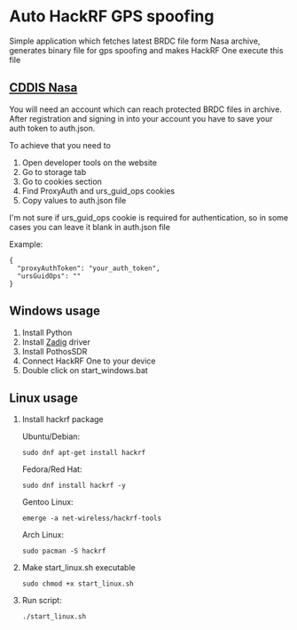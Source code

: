 # Auto HackRF GPS spoofing

Simple application which fetches latest BRDC file form Nasa archive, generates binary file for gps spoofing and makes HackRF One execute this file

## [CDDIS Nasa](https://cddis.nasa.gov)

You will need an account which can reach protected BRDC files in archive. After registration and signing in into your account you have to save your auth token to auth.json.

To achieve that you need to

1. Open developer tools on the website
2. Go to storage tab
3. Go to cookies section
4. Find ProxyAuth and urs_guid_ops cookies
5. Copy values to auth.json file

I'm not sure if urs_guid_ops cookie is required for authentication, so in some cases you can leave it blank in auth.json file

Example:

```
{
  "proxyAuthToken": "your_auth_token",
  "ursGuidOps": ""
}

```

## Windows usage

1. Install Python
2. Install [Zadig](https://zadig.akeo.ie/) driver
3. Install PothosSDR
4. Connect HackRF One to your device
5. Double click on start_windows.bat

## Linux usage

1. Install hackrf package

   Ubuntu/Debian:

   ```
   sudo dnf apt-get install hackrf
   ```

   Fedora/Red Hat:

   ```
   sudo dnf install hackrf -y
   ```

   Gentoo Linux:

   ```
   emerge -a net-wireless/hackrf-tools
   ```

   Arch Linux:

   ```
   sudo pacman -S hackrf
   ```

2. Make start_linux.sh executable

   ```
   sudo chmod +x start_linux.sh
   ```

3. Run script:
   ```
   ./start_linux.sh
   ```
